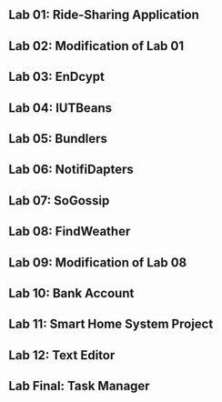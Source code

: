 ## Lab 01: Ride-Sharing Application

## Lab 02: Modification of Lab 01

## Lab 03: EnDcypt

## Lab 04: IUTBeans

## Lab 05: Bundlers

## Lab 06: NotifiDapters

## Lab 07: SoGossip

## Lab 08: FindWeather

## Lab 09: Modification of Lab 08

## Lab 10: Bank Account 

## Lab 11: Smart Home System Project 

## Lab 12: Text Editor

## Lab Final: Task Manager